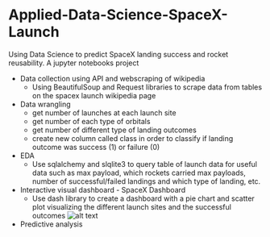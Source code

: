 # Applied-Data-Science-SpaceX-Launch
Using Data Science to predict SpaceX landing success and rocket reusability. A jupyter notebooks project

- Data collection using API and webscraping of wikipedia
    - Using BeautifulSoup and Request libraries to scrape data from tables on the spacex launch wikipedia page
- Data wrangling
    - get number of launches at each launch site
    - get number of each type of orbitals
    - get number of different type of landing outcomes
    - create new column called class in order to classify if landing outcome was success (1) or failure (0)
- EDA
    - Use sqlalchemy and slqlite3 to query table of launch data for useful data such as max payload, which rockets carried max payloads, number of successful/failed landings and which type of landing, etc.
- Interactive visual dashboard - SpaceX Dashboard
    - Use dash library to create a dashboard with a pie chart and scatter plot visualizing the different launch sites and the successful outcomes
    ![alt text](https://github.com/jdowling23/Applied-Data-Science-SpaceX-Launch/SpaceX-Dashboard/Dahsboard-screenshot.png "Dashboard screenshot")
- Predictive analysis
